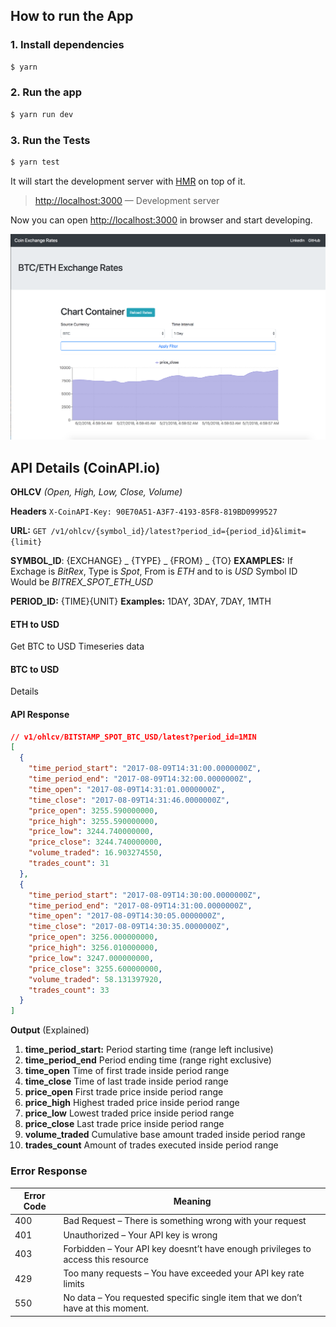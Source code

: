 ## How to run the App

### 1. Install dependencies

```sh
$ yarn
```

### 2. Run the app

```sh
$ yarn run dev
```

### 3. Run the Tests

```sh
$ yarn test
```

It will start the development server with [HMR](https://webpack.github.io/docs/hot-module-replacement) on top of it.

> [http://localhost:3000](http://localhost:3000) — Development server<br>

Now you can open [http://localhost:3000](http://localhost:3000) in browser and start developing.

![Screenshot 2018-06-04 12.04.35](screenshot.png)

## API Details (CoinAPI.io)

**OHLCV** *(Open, High, Low, Close, Volume)*

**Headers**  `X-CoinAPI-Key: 90E70A51-A3F7-4193-85F8-819BD0999527`

**URL:**  `GET /v1/ohlcv/{symbol_id}/latest?period_id={period_id}&limit={limit}`

**SYMBOL_ID**:  {EXCHANGE} _ {TYPE} _ {FROM} _ {TO}
**EXAMPLES:** If Exchage is *BitRex*, Type is *Spot*, From is *ETH* and to is *USD*
Symbol ID Would be *BITREX_SPOT_ETH_USD*

**PERIOD_ID:** {TIME}{UNIT}
**Examples:** 1DAY, 3DAY, 7DAY, 1MTH

#### ETH to USD
Get BTC to USD Timeseries data

#### BTC to USD
Details

#### API Response
```json
// v1/ohlcv/BITSTAMP_SPOT_BTC_USD/latest?period_id=1MIN
[
  {
    "time_period_start": "2017-08-09T14:31:00.0000000Z",
    "time_period_end": "2017-08-09T14:32:00.0000000Z",
    "time_open": "2017-08-09T14:31:01.0000000Z",
    "time_close": "2017-08-09T14:31:46.0000000Z",
    "price_open": 3255.590000000,
    "price_high": 3255.590000000,
    "price_low": 3244.740000000,
    "price_close": 3244.740000000,
    "volume_traded": 16.903274550,
    "trades_count": 31
  },
  {
    "time_period_start": "2017-08-09T14:30:00.0000000Z",
    "time_period_end": "2017-08-09T14:31:00.0000000Z",
    "time_open": "2017-08-09T14:30:05.0000000Z",
    "time_close": "2017-08-09T14:30:35.0000000Z",
    "price_open": 3256.000000000,
    "price_high": 3256.010000000,
    "price_low": 3247.000000000,
    "price_close": 3255.600000000,
    "volume_traded": 58.131397920,
    "trades_count": 33
  }
]
```

**Output** (Explained)
1. **time_period_start:** Period starting time (range left inclusive)
2. **time_period_end** Period ending time (range right exclusive)
3. **time_open** Time of first trade inside period range
4. **time_close** Time of last trade inside period range
5. **price_open** First trade price inside period range
6. **price_high** Highest traded price inside period range
7. **price_low** Lowest traded price inside period range
8. **price_close** Last trade price inside period range
9. **volume_traded** Cumulative base amount traded inside period range
10. **trades_count** Amount of trades executed inside period range

### Error Response

| Error Code | Meaning                                                      |
| ---------- | ------------------------------------------------------------ |
| 400        | Bad Request – There is something wrong with your request     |
| 401        | Unauthorized – Your API key is wrong                         |
| 403        | Forbidden – Your API key doesnt’t have enough privileges to access this resource |
| 429        | Too many requests – You have exceeded your API key rate limits |
| 550        | No data – You requested specific single item that we don’t have at this moment. |